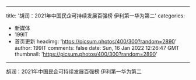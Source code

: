 
---
title: '胡润：2021年中国民企可持续发展百强榜 伊利第一华为第二'
categories: 
 - 新媒体
 - 199IT
 - 首页更新
headimg: 'https://picsum.photos/400/300?random=2890'
author: 199IT
comments: false
date: Sun, 16 Jan 2022 12:26:47 GMT
thumbnail: 'https://picsum.photos/400/300?random=2890'
---

<div>   
胡润：2021年中国民企可持续发展百强榜 伊利第一华为第二  
</div>
            